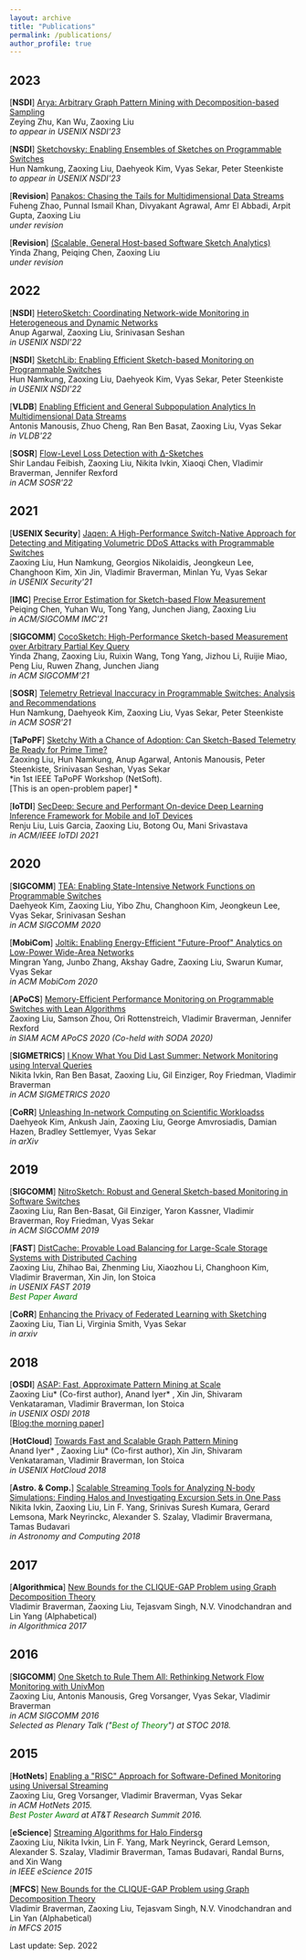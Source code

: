 ```yaml
---
layout: archive
title: "Publications"
permalink: /publications/
author_profile: true
---
```


2023
---
[**NSDI**] [Arya: Arbitrary Graph Pattern Mining with Decomposition-based Sampling]()  
Zeying Zhu, Kan Wu, Zaoxing Liu   
*to appear in USENIX NSDI'23*

[**NSDI**] [Sketchovsky: Enabling Ensembles of Sketches on Programmable Switches]()  
Hun Namkung, Zaoxing Liu, Daehyeok Kim, Vyas Sekar, Peter Steenkiste   
*to appear in USENIX NSDI'23*

[**Revision**] [Panakos: Chasing the Tails for Multidimensional Data Streams]()  
Fuheng Zhao, Punnal Ismail Khan, Divyakant Agrawal, Amr El Abbadi, Arpit Gupta, Zaoxing Liu  
*under revision*

[**Revision**] [(Scalable, General Host-based Software Sketch Analytics)]()  
Yinda Zhang, Peiqing Chen, Zaoxing Liu  
*under revision*

2022
---

[**NSDI**] [HeteroSketch: Coordinating Network-wide Monitoring in Heterogeneous and Dynamic Networks](/papers/2022/NSDI2022_HeteroSketch.pdf)  
Anup Agarwal, Zaoxing Liu, Srinivasan Seshan  
*in USENIX NSDI'22*

[**NSDI**] [SketchLib: Enabling Efficient Sketch-based Monitoring on Programmable Switches](/papers/2022/NSDI2022_SketchLib.pdf)  
Hun Namkung, Zaoxing Liu, Daehyeok Kim, Vyas Sekar, Peter Steenkiste  
*in USENIX NSDI'22*

[**VLDB**] [Enabling Efficient and General Subpopulation Analytics In Multidimensional Data Streams](/papers/2022/VLDB22_Hydra.pdf)  
Antonis Manousis, Zhuo Cheng, Ran Ben Basat, Zaoxing Liu, Vyas Sekar  
*in VLDB'22*

[**SOSR**] [Flow-Level Loss Detection with Δ-Sketches](/papers/2022/SOSR22_MIDST.pdf)  
Shir Landau Feibish, Zaoxing Liu, Nikita Ivkin, Xiaoqi Chen, Vladimir Braverman, Jennifer Rexford  
*in ACM SOSR'22*


2021
---
[**USENIX Security**] [Jaqen: A High-Performance Switch-Native Approach for Detecting and Mitigating Volumetric DDoS Attacks with Programmable Switches](/papers/2021/USENIX_Security21_Jaqen.pdf)  
Zaoxing Liu, Hun Namkung, Georgios Nikolaidis, Jeongkeun Lee, Changhoon Kim, Xin Jin, Vladimir Braverman, Minlan Yu, Vyas Sekar  
*in USENIX Security'21*

[**IMC**] [Precise Error Estimation for Sketch-based Flow Measurement](/papers/2021/IMC21_ErrorEstimation.pdf)  
Peiqing Chen, Yuhan Wu, Tong Yang, Junchen Jiang, Zaoxing Liu   
*in ACM/SIGCOMM IMC'21*

[**SIGCOMM**] [CocoSketch: High-Performance Sketch-based Measurement over Arbitrary Partial Key Query](/papers/2021/SIGCOMM21-CocoSketch.pdf)  
Yinda Zhang, Zaoxing Liu, Ruixin Wang, Tong Yang, Jizhou Li, Ruijie Miao, Peng Liu, Ruwen Zhang, Junchen Jiang  
*in ACM SIGCOMM'21*

[**SOSR**] [Telemetry Retrieval Inaccuracy in Programmable Switches: Analysis and Recommendations](/papers/2021/SOSR21_CounterRetrieval.pdf)  
Hun Namkung, Daehyeok Kim, Zaoxing Liu, Vyas Sekar, Peter Steenkiste    
*in ACM SOSR'21*

[**TaPoPF**] [Sketchy With a Chance of Adoption: Can Sketch-Based Telemetry Be Ready for Prime Time?](/papers/2021/TaPoPF21_Sketching.pdf)  
Zaoxing Liu, Hun Namkung, Anup Agarwal, Antonis Manousis, Peter Steenkiste, Srinivasan Seshan, Vyas Sekar    
*in 1st IEEE TaPoPF Workshop (NetSoft).   
[This is an open-problem paper] *

[**IoTDI**] [SecDeep: Secure and Performant On-device Deep Learning Inference Framework for Mobile and IoT Devices](/papers/2021/IoTDI21_SecDeep.pdf)  
Renju Liu, Luis Garcia, Zaoxing Liu, Botong Ou, Mani Srivastava    
*in ACM/IEEE IoTDI 2021*

2020
---
[**SIGCOMM**] [TEA: Enabling State-Intensive Network Functions on Programmable Switches](/papers/2020/SIGCOMM20_TEA.pdf)  
Daehyeok Kim, Zaoxing Liu, Yibo Zhu, Changhoon Kim, Jeongkeun Lee, Vyas Sekar, Srinivasan Seshan   
*in ACM SIGCOMM 2020*

[**MobiCom**] [Joltik: Enabling Energy-Efficient "Future-Proof" Analytics on Low-Power Wide-Area Networks](/papers/2020/MobiCom20_Joltik.pdf)  
Mingran Yang, Junbo Zhang, Akshay Gadre, Zaoxing Liu, Swarun Kumar, Vyas Sekar    
*in ACM MobiCom 2020*

[**APoCS**] [Memory-Efficient Performance Monitoring on Programmable Switches with Lean Algorithms](/papers/2020/APoCS20_Lean.pdf)  
Zaoxing Liu, Samson Zhou, Ori Rottenstreich, Vladimir Braverman, Jennifer Rexford    
*in SIAM ACM APoCS 2020 (Co-held with SODA 2020)*

[**SIGMETRICS**] [I Know What You Did Last Summer: Network Monitoring using Interval Queries](/papers/2020/SIGMETRICS20_Interval_Query.pdf)  
Nikita Ivkin, Ran Ben Basat, Zaoxing Liu, Gil Einziger, Roy Friedman, Vladimir Braverman    
*in ACM SIGMETRICS 2020*

[**CoRR**] [Unleashing In-network Computing on Scientific Workloadss](https://arxiv.org/abs/2009.02457)  
Daehyeok Kim, Ankush Jain, Zaoxing Liu, George Amvrosiadis, Damian Hazen, Bradley Settlemyer, Vyas Sekar      
*in arXiv*

2019
---
[**SIGCOMM**] [NitroSketch: Robust and General Sketch-based Monitoring in Software Switches](/papers/2019/SIGCOMM19_NitroSketch.pdf)  
Zaoxing Liu, Ran Ben-Basat, Gil Einziger, Yaron Kassner, Vladimir Braverman, Roy Friedman, Vyas Sekar        
*in ACM SIGCOMM 2019*

[**FAST**] [DistCache: Provable Load Balancing for Large-Scale Storage Systems with Distributed Caching](/papers/2019/FAST19_DistCache.pdf)  
Zaoxing Liu, Zhihao Bai, Zhenming Liu, Xiaozhou Li, Changhoon Kim, Vladimir Braverman, Xin Jin, Ion Stoica          
*in USENIX FAST 2019*     
*<font color="green">Best Paper Award</font>*

[**CoRR**] [Enhancing the Privacy of Federated Learning with Sketching](https://arxiv.org/abs/1911.01812)  
Zaoxing Liu, Tian Li, Virginia Smith, Vyas Sekar            
*in arxiv*

2018
---
[**OSDI**] [ASAP: Fast, Approximate Pattern Mining at Scale](/papers/2018/OSDI18_ASAP.pdf)  
Zaoxing Liu* (Co-first author), Anand Iyer* , Xin Jin, Shivaram Venkataraman, Vladimir Braverman, Ion Stoica              
*in USENIX OSDI 2018*    
[[Blog:the morning paper](https://blog.acolyer.org/2018/11/07/asap-fast-approximate-graph-pattern-mining-at-scale/)]

[**HotCloud**] [Towards Fast and Scalable Graph Pattern Mining](/papers/2018/HotCloud18_Graph.pdf)  
Anand Iyer* , Zaoxing Liu* (Co-first author), Xin Jin, Shivaram Venkataraman, Vladimir Braverman, Ion Stoica              
*in USENIX HotCloud 2018*

[**Astro. & Comp.**] [Scalable Streaming Tools for Analyzing N-body Simulations: Finding Halos and Investigating Excursion Sets in One Pass](/papers/2018/astro_com.pdf)  
Nikita Ivkin, Zaoxing Liu, Lin F. Yang, Srinivas Suresh Kumara, Gerard Lemsona, Mark Neyrinckc, Alexander S. Szalay, Vladimir Bravermana, Tamas Budavari           
*in Astronomy and Computing 2018*

2017
---
[**Algorithmica**] [New Bounds for the CLIQUE-GAP Problem using Graph Decomposition Theory](/papers/2017/alg17.pdf)  
Vladimir Braverman, Zaoxing Liu, Tejasvam Singh, N.V. Vinodchandran and Lin Yang (Alphabetical)           
*in Algorithmica 2017*

2016
---
[**SIGCOMM**] [One Sketch to Rule Them All: Rethinking Network Flow Monitoring with UnivMon](/papers/2016/SIGCOMM16_UnivMon.pdf)  
Zaoxing Liu, Antonis Manousis, Greg Vorsanger, Vyas Sekar, Vladimir Braverman          
*in ACM SIGCOMM 2016*     
*Selected as Plenary Talk ("<font color="green">Best of Theory</font>") at STOC 2018.*

2015
---
[**HotNets**] [Enabling a "RISC" Approach for Software-Defined Monitoring using Universal Streaming](/papers/2015/HotNets15.pdf)  
Zaoxing Liu, Greg Vorsanger, Vladimir Braverman, Vyas Sekar         
*in ACM HotNets 2015.*   
*<font color="green">Best Poster Award</font> at AT&T Research Summit 2016.*

[**eScience**] [Streaming Algorithms for Halo Findersg](/papers/2015/eScience15_Halo.pdf)  
Zaoxing Liu, Nikita Ivkin, Lin F. Yang, Mark Neyrinck, Gerard Lemson, Alexander S. Szalay, Vladimir Braverman, Tamas Budavari, Randal Burns, and Xin Wang           
*in IEEE eScience 2015*

[**MFCS**] [New Bounds for the CLIQUE-GAP Problem using Graph Decomposition Theory](/papers/2015/MFCS15.pdf)  
Vladimir Braverman, Zaoxing Liu, Tejasvam Singh, N.V. Vinodchandran and Lin Yan (Alphabetical)           
*in MFCS 2015*

Last update: Sep. 2022

<!-- {% if author.googlescholar %}
  You can also find my articles on <u><a href="{{author.googlescholar}}">my Google Scholar profile</a>.</u>
{% endif %}

{% include base_path %}

{% for post in site.publications reversed %}
  {% include archive-single.html %}
{% endfor %} -->
